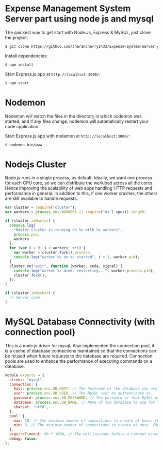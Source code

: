 # Expense Management System Server part using node js and mysql

The quickest way to get start with Node.Js, Express & MySQL, just clone the project:

```bash
$ git clone https://github.com/charancherry1433/Expense-System-Server.git
```

Install dependencies:

```bash
$ npm install
```

Start Express.js app at `http://localhost:3000/`:

```bash
$ npm start
```

# Nodemon

Nodemon will watch the files in the directory in which nodemon was started, and if any files change, nodemon will automatically restart your node application.

Start Express.js app with nodemon at `http://localhost:3000/`:

```bash
$ nodemon bin/www
```

# Nodejs Cluster

Node.js runs in a single process, by default. Ideally, we want one process for each CPU core, so we can distribute the workload across all the cores. Hence improving the scalability of web apps handling HTTP requests and performance in general. In addition to this, if one worker crashes, the others are still available to handle requests.

```js
var cluster = require("cluster");
var workers = process.env.WORKERS || require("os").cpus().length;

if (cluster.isMaster) {
  console.log(
    "Master cluster is running on %s with %s workers",
    process.pid,
    workers
  );
  for (var i = 0; i < workers; ++i) {
    var worker = cluster.fork().process;
    console.log("worker %s on %s started", i + 1, worker.pid);
  }
  cluster.on("exit", function (worker, code, signal) {
    console.log("worker %s died. restarting...", worker.process.pid);
    cluster.fork();
  });
}

if (cluster.isWorker) {
  // Server code
}
```

# MySQL Database Connectivity (with connection pool)

This is a node.js driver for mysql. Also implemented the connection pool, it is a cache of database connections maintained so that the connections can be reused when future requests to the database are required. Connection pools are used to enhance the performance of executing commands on a database.

```js
module.exports = {
  client: "mysql",
  connection: {
    host: process.env.DB_HOST, // The hostname of the database you are connecting to. (Default: localhost)
    user: process.env.DB_USER, // The MySQL user to authenticate as.
    password: process.env.DB_PASSWORD, // The password of that MySQL user.
    database: process.env.DB_NAME, // Name of the database to use for this connection.
    charset: "utf8",
  },
  pool: {
    max: 10, // The maximum number of connections to create at once. (Default: 10)
    min: 3, // The minimum number of connections to create at once. (Default: 10)
  },
  acquireTimeout: 60 * 1000, // The milliseconds before a timeout occurs during the connection acquisition. (Default: 10000)
  debug: false,
};
```
